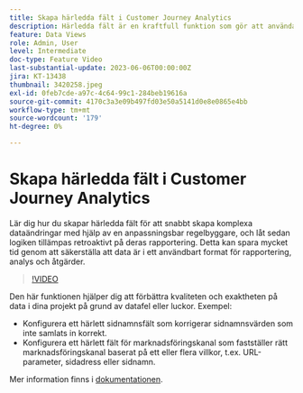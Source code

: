 ```yaml
---
title: Skapa härledda fält i Customer Journey Analytics
description: Härledda fält är en kraftfull funktion som gör att användare kan skapa komplexa dataändringar direkt via en anpassningsbar regelbyggare och sedan låta logiken tillämpas retroaktivt på sin rapportering, vilket sparar mycket tid genom att säkerställa att data är i ett användbart format för rapportering, analys och åtgärder.
feature: Data Views
role: Admin, User
level: Intermediate
doc-type: Feature Video
last-substantial-update: 2023-06-06T00:00:00Z
jira: KT-13438
thumbnail: 3420258.jpeg
exl-id: 0feb7cde-a97c-4c64-99c1-284beb19616a
source-git-commit: 4170c3a3e09b497fd03e50a5141d0e8e0865e4bb
workflow-type: tm+mt
source-wordcount: '179'
ht-degree: 0%

---
```


# Skapa härledda fält i Customer Journey Analytics

Lär dig hur du skapar härledda fält för att snabbt skapa komplexa dataändringar med hjälp av en anpassningsbar regelbyggare, och låt sedan logiken tillämpas retroaktivt på deras rapportering. Detta kan spara mycket tid genom att säkerställa att data är i ett användbart format för rapportering, analys och åtgärder.

>[!VIDEO](https://video.tv.adobe.com/v/3420258/?learn=on)

Den här funktionen hjälper dig att förbättra kvaliteten och exaktheten på data i dina projekt på grund av datafel eller luckor.
Exempel:

* Konfigurera ett härlett sidnamnsfält som korrigerar sidnamnsvärden som inte samlats in korrekt.
* Konfigurera ett härlett fält för marknadsföringskanal som fastställer rätt marknadsföringskanal baserat på ett eller flera villkor, t.ex. URL-parameter, sidadress eller sidnamn.

Mer information finns i [dokumentationen](https://experienceleague.adobe.com/docs/analytics-platform/using/cja-dataviews/derived-fields.html?lang=sv-SE).
